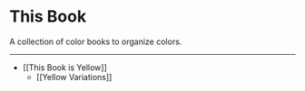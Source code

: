 # This Book
A collection of color books to organize colors.

----
- [[This Book is Yellow]]
  - [[Yellow Variations]]

